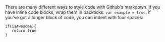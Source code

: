 There are many different ways to style code with Github's markdown. If you have
inline code blocks, wrap them in backticks: `var example = true`. If you've got
a longer block of code, you can indent with four spaces:

    if(isAwesome){
       return true
    }